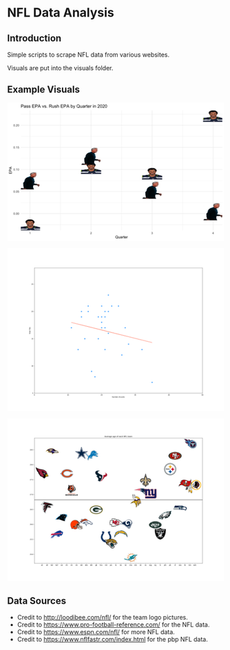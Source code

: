 # NFL Data Analysis

## Introduction

Simple scripts to scrape NFL data from various websites.

Visuals are put into the visuals folder.

## Example Visuals

![](https://github.com/klobby19/nfl/blob/master/visuals/russpete.png?raw=true)

![](https://github.com/klobby19/nfl/blob/master/visuals/puntingvstds.png?raw=true)

![](https://github.com/klobby19/nfl/blob/master/visuals/avgage.png?raw=true)

## Data Sources

- Credit to http://loodibee.com/nfl/ for the team logo pictures.  
- Credit to https://www.pro-football-reference.com/ for the NFL data.
- Credit to https://www.espn.com/nfl/ for more NFL data.
- Credit to https://www.nflfastr.com/index.html for the pbp NFL data.
